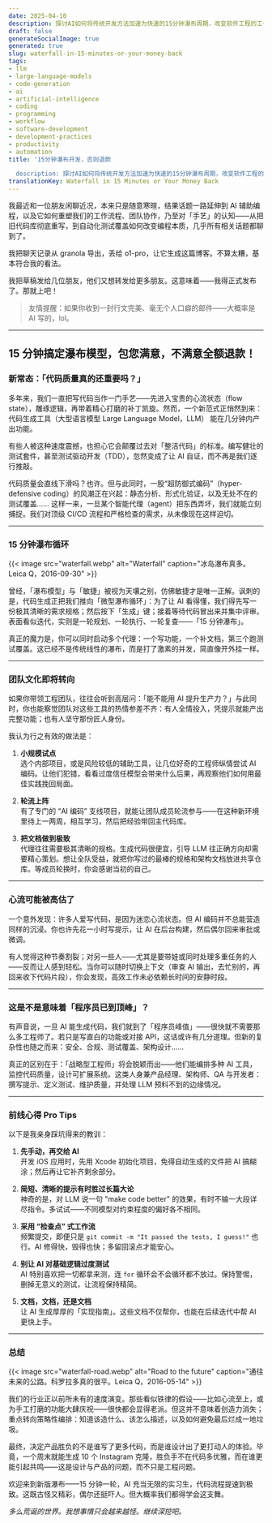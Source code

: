 ```yaml
---
date: 2025-04-10
description: 探讨AI如何将传统开发方法加速为快速的15分钟瀑布周期，改变软件工程的工作流程和团队动态。
draft: false
generateSocialImage: true
generated: true
slug: waterfall-in-15-minutes-or-your-money-back
tags:
- llm
- large-language-models
- code-generation
- ai
- artificial-intelligence
- coding
- programming
- workflow
- software-development
- development-practices
- productivity
- automation
title: '15分钟瀑布开发，否则退款

  description: 探讨AI如何将传统开发方法加速为快速的15分钟瀑布周期，改变软件工程的工作流程和团队动态。'
translationKey: Waterfall in 15 Minutes or Your Money Back
---
```


我最近和一位朋友闲聊近况，本来只是随意寒暄，结果话题一路延伸到 AI 辅助编程，以及它如何重塑我们的工作流程、团队协作，乃至对「手艺」的认知——从把旧代码库彻底重写，到自动化测试覆盖如何改变编程本质，几乎所有相关话题都聊到了。  

我把聊天记录从 granola 导出，丢给 o1-pro，让它生成这篇博客。不算太糟，基本符合我的看法。  

我把草稿发给几位朋友，他们又想转发给更多朋友。这意味着——我得正式发布了。那就上吧！  

> 友情提醒：如果你收到一封行文完美、毫无个人口癖的邮件——大概率是 AI 写的，lol。

---

## 15 分钟搞定瀑布模型，包您满意，不满意全额退款！

### 新常态：「代码质量真的还重要吗？」

多年来，我们一直把写代码当作一门手艺——先进入宝贵的心流状态（flow state），雕琢逻辑，再带着精心打磨的补丁凯旋。然而，一个新范式正悄然到来：代码生成工具（大型语言模型 Large Language Model，LLM） 能在几分钟内产出功能。  

有些人被这种速度震撼，也担心它会颠覆过去对「整洁代码」的标准。编写健壮的测试套件，甚至测试驱动开发（TDD），忽然变成了让 AI 自证，而不再是我们逐行推敲。  

代码质量会直线下滑吗？也许。但与此同时，一股“超防御式编码”（hyper-defensive coding）的风潮正在兴起：静态分析、形式化验证，以及无处不在的测试覆盖…… 这样一来，一旦某个智能代理（agent）把东西弄坏，我们就能立刻捕捉。我们对顶级 CI/CD 流程和严格检查的需求，从未像现在这样迫切。  

---

### 15 分钟瀑布循环

{{< image src="waterfall.webp" alt="Waterfall" caption="冰岛瀑布真多。Leica Q，2016-09-30" >}}

曾经，「瀑布模型」与「敏捷」被视为天壤之别，仿佛敏捷才是唯一正解。讽刺的是，代码生成正把我们推向「微型瀑布循环」：为了让 AI 看得懂，我们得先写一份极其清晰的需求规格；然后按下「生成」键；接着等待代码冒出来并集中评审。表面看似迭代，实则是一轮规划、一轮执行、一轮复查——「15 分钟瀑布」。  

真正的魔力是，你可以同时启动多个代理：一个写功能，一个补文档，第三个跑测试覆盖。这已经不是传统线性的瀑布，而是打了激素的并发，简直像开外挂一样。  

---

### 团队文化即将转向

如果你带领工程团队，往往会听到高层问：「能不能用 AI 提升生产力？」与此同时，你也能察觉团队对这些工具的热情参差不齐：有人全情投入，凭提示就能产出完整功能；也有人坚守那份匠人身份。  

我认为行之有效的做法是：

1. **小规模试点**  
   选个内部项目，或是风险较低的辅助工具，让几位好奇的工程师纵情尝试 AI 编码。让他们犯错，看看过度信任模型会带来什么后果，再观察他们如何用最佳实践挽回局面。  

2. **轮流上阵**  
   有了专门的 “AI 编码” 支线项目，就能让团队成员轮流参与——在这种新环境里待上一两周，相互学习，然后把经验带回主代码库。  

3. **把文档做到极致**  
   代理往往需要极其清晰的规格。生成代码很便宜，引导 LLM 往正确方向却需要精心策划。想让全队受益，就把你写过的最棒的规格和架构文档放进共享仓库。等成员轮换时，你会感谢当初的自己。  

---

### 心流可能被高估了

一个意外发现：许多人爱写代码，是因为迷恋心流状态。但 AI 编码并不总能营造同样的沉浸。你也许先花一小时写提示，让 AI 在后台构建，然后偶尔回来审批或微调。  

有人觉得这种节奏割裂；对另一些人——尤其是要带娃或同时处理多重任务的人——反而让人感到轻松。当你可以随时切换上下文（审查 AI 输出，去忙别的，再回来收下代码片段），你会发现，高效工作未必依赖长时间的安静时段。  

---

### 这是不是意味着「程序员已到顶峰」？

有声音说，一旦 AI 能生成代码，我们就到了「程序员峰值」——很快就不需要那么多工程师了。若只是写直白的功能或对接 API，这话或许有几分道理。但新的复杂性也随之而来：安全、合规、测试覆盖、架构设计……  

真正的区别在于：「战略型工程师」将会脱颖而出——他们能编排多种 AI 工具，监控代码质量，设计可扩展系统。这类人身兼产品经理、架构师、QA 与开发者：撰写提示、定义测试、维护质量，并处理 LLM 预料不到的边缘情况。  

---

### 前线心得 Pro Tips

以下是我亲身踩坑得来的教训：

1. **先手动，再交给 AI**  
   开发 iOS 应用时，先用 Xcode 初始化项目，免得自动生成的文件把 AI 搞糊涂；然后再让它补齐剩余部分。  

2. **简短、清晰的提示有时胜过长篇大论**  
   神奇的是，对 LLM 说一句 "make code better" 的效果，有时不输一大段详尽指令。多试试——不同模型对约束程度的偏好各不相同。  

3. **采用 “检查点” 式工作流**  
   频繁提交，即便只是 `git commit -m "It passed the tests, I guess!"` 也行。AI 修得快，毁得也快；多留回滚点才能安心。  

4. **别让 AI 对基础逻辑过度测试**  
   AI 特别喜欢把一切都拿来测，连 `for` 循环会不会循环都不放过。保持警惕，删掉无意义的测试，让流程保持精简。  

5. **文档，文档，还是文档**  
   让 AI 生成厚厚的「实现指南」。这些文档不仅帮你，也能在后续迭代中帮 AI 更快上手。  

---

### 总结

{{< image src="waterfall-road.webp" alt="Road to the future" caption="通往未来的公路。科罗拉多真的很平。Leica Q，2016-05-14" >}}

我们的行业正以前所未有的速度演变。那些看似铁律的假设——比如心流至上，或为手工打磨的功能大肆庆祝——很快都会显得老派。但这并不意味着创造力消失；重点转向策略性编排：知道该造什么、该怎么描述，以及如何避免最后烂成一地垃圾。  

最终，决定产品胜负的不是谁写了更多代码，而是谁设计出了更打动人的体验。毕竟，一个周末就能生成 10 个 Instagram 克隆，胜负手不在代码多优雅，而在谁更能引起共鸣——这是设计与产品的问题，而不只是工程问题。  

欢迎来到新版瀑布——15 分钟一轮，AI 充当无限的实习生，代码流程提速到极致。这既古怪又精彩，偶尔还挺吓人。但大概率我们都得学会这支舞。  

_多么荒诞的世界。我想事情只会越来越怪。继续深挖吧。_